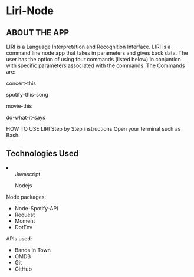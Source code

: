 # Liri-Node

<h2>ABOUT THE APP</h2>
LIRI is a Language Interpretation and Recognition Interface. LIRI is a command line node app that takes in parameters and gives back data. The user has the option of using four commands (listed below) in conjuntion with specific parameters associated with the commands. The Commands are:

concert-this

spotify-this-song

movie-this

do-what-it-says

HOW TO USE LIRI
Step by Step instructions
Open your terminal such as Bash.

<h2>Technologies Used</h2>
<li>
  <ul>Javascript</ul>
  <ul>Nodejs</ul>
  </li>
Node packages:
<ul>
  <li>Node-Spotify-API</li>
  <li>Request</li>
  <li>Moment</li>
  <li>DotEnv</li>
</ul>
APIs used:
  <ul>
  <li>Bands in Town</li>
  <li>OMDB</li>
  <li>Git</li>
  <li>GitHub</li>
  </ul>




  
  
